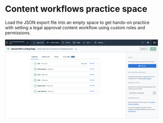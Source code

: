 # Content workflows practice space

Load the JSON export file into an empty space to get hands-on practice with setting a legal approval content workflow using custom roles and permissions.

![The content model for a custom offer page](./github-screenshot.png
 "The content model for a custom offer page")


